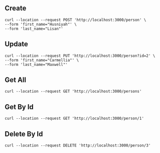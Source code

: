 ## Create
```
curl --location --request POST 'http://localhost:3000/person' \
--form 'first_name="Husniyah"' \
--form 'last_name="Lisan"'
```

## Update
```
curl --location --request PUT 'http://localhost:3000/person?id=2' \
--form 'first_name="Carmellia"' \
--form 'last_name="Maxwell"'
```

## Get All
```
curl --location --request GET 'http://localhost:3000/persons'
```

## Get By Id
```
curl --location --request GET 'http://localhost:3000/person/1'
```

## Delete By Id
```
curl --location --request DELETE 'http://localhost:3000/person/3'
```